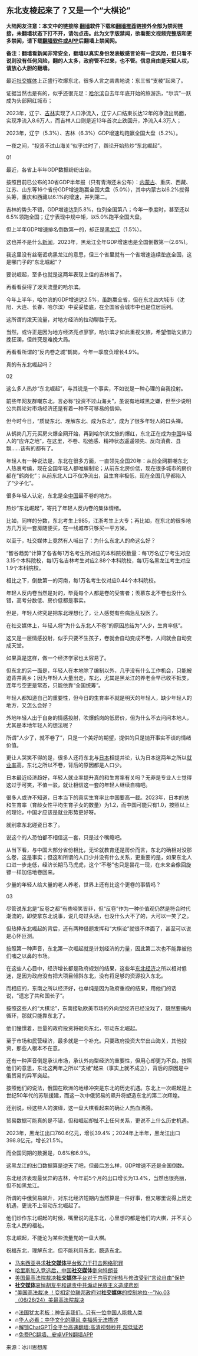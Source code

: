  <!-- 面包屑导航 --> <h2>东北支棱起来了？又是一个“大棋论”</h2> <p class="notice"><b>大陆网友注意：本文中的链接除 <a href="https://github.com/bannedbook/fanqiang" >翻墙</a>软件下载和<a href="https://github.com/killgcd/justmysocks/blob/master/README.md">翻墙推荐</a>链接外全部为禁网链接，未翻墙状态下打不开，请勿点击。此为文字版禁闻，欲看图文视频完整版和更多禁闻，请下载<a href="https://github.com/bannedbook/fanqiang">翻墙软件或APP</a>后翻墙上禁闻网。</p><p>备注：翻墙看新闻非常安全，翻墙以真实身份发表敏感言论有一定风险，但只看不说则没有任何风险，翻的人太多，政府管不过来，也不管。信息自由是天赋人权，请放心大胆的翻墙。</b></p>  <div class="entry"> <p>最近<a href="https://www.bannedbook.org/bnews/tag/%e7%a4%be%e4%ba%a4%e5%aa%92%e4%bd%93/" class="st_tag internal_tag" rel="tag" title="标签 社交媒体 下的日志">社交媒体</a>上正盛行吹爆东北，很多人言之凿凿地说：东三省“支棱”起来了。</p> <p>证据当然也是有的，似乎还很充足：<a href="https://www.bannedbook.org/bnews/tag/%e5%93%88%e5%b0%94%e6%bb%a8/" class="st_tag internal_tag" rel="tag" title="标签 哈尔滨 下的日志">哈尔滨</a>自去年年底开始的旅游热，“尔滨”一跃成为头部网红城市；</p> <p>2023年，辽宁、<a href="https://www.bannedbook.org/bnews/tag/%e5%90%89%e6%9e%97/" class="st_tag internal_tag" rel="tag" title="标签 吉林 下的日志">吉林</a>实现了人口净流入，辽宁人口结束长达12年的净流出局面，实现净流入8.6万人，而吉林人口则是近13年首次止跌回升，净流入4.3万人；</p> <p>2023年，辽宁（5.3%）、吉林（6.3%）GDP增速均跑赢全国大盘（5.2%）。</p> <p>一夜之间，“投资不过山海关”似乎过时了，舆论开始热炒“东北崛起”。</p> <p>01</p> <p>最近，各省上半年GDP数据纷纷出台。</p> <p>按照目前已公布的30省GDP半年报（只有青海还未公布）：<a href="https://www.bannedbook.org/bnews/tag/%e5%86%85%e8%92%99%e5%8f%a4/" class="st_tag internal_tag" rel="tag" title="标签 内蒙古 下的日志">内蒙古</a>、重庆、西藏、江苏、山东等16个省份GDP增速跑赢全国大盘（5.0%），其中内蒙古以6.2%拔得头筹，重庆和西藏以6.1%的增速，并列第二。</p> <p>吉林的势头不错，GDP增速达到5.8%，位列全国第八；今年一季度时，甚至还以6.5%领跑全国；辽宁表现中规中矩，以5.0%跑平全国大盘。</p> <p>但上半年GDP增速排名倒数第一的，却正是<a href="https://www.bannedbook.org/bnews/tag/%e9%bb%91%e9%be%99%e6%b1%9f/" class="st_tag internal_tag" rel="tag" title="标签 黑龙江 下的日志">黑龙江</a>（1.5%）。</p> <p>这也并不是什么<span class='wp_keywordlink_affiliate'><a href="https://www.bannedbook.org/" title="新闻">新闻</a></span>，2023年，黑龙江全年GDP增速也是全国倒数第一(2.6%)。</p> <p>我这里没有丝毫诟病黑龙江的意思，但三个省里就有一个省增速连续垫底全国，这是哪门子的“东北崛起”？</p> <p>要说崛起，至多也就是这两年表现上佳的吉林省了。</p> <p>再看看获得了泼天流量的哈尔滨。</p> <p>今年上半年，哈尔滨的GDP增速达2.5%，虽跑赢全省，但在东北四大城市（沈阳、大连、长春、哈尔滨）中妥妥垫底，在全国省会城市中也是位居后列。</p> <p>这所谓的泼天流量，对地方经济的拉动聊胜于无。</p> <p>当然，或许正是因为地方经济亮点寥寥，哈尔滨才如此重视文旅，希望借助文旅力挽狂澜，但终究是难挽大局。</p>  <p>再看看所谓的“反内卷之城”鹤岗，今年一季度负增长4.9%。</p> <p>真的有东北崛起吗？</p> <p>02</p> <p>这么多人热炒“东北崛起”，与其说是一个事实，不如说是一种心理的自我投射。</p> <p>前些年网友群嘲东北，言必称“投资不过山海关”，虽说有地域黑之嫌，但至少说明公共舆论对市场经济还是有着一种不可移易的信仰。</p> <p>但今时今日，“质疑东北、理解东北、成为东北”，成为了很多年轻人的口头禅。</p> <p>从鹤岗几万元买房火爆全网开始，再到哈尔滨文旅的爆红，东北正在成为<span class='wp_keywordlink_affiliate'><a href="https://www.bannedbook.org/" title="中国" target="_blank">中国</a></span>年轻人的“应许之地”，在这里，不卷、松弛感、精神状态遥遥领先、反向消费、县飘……该有的都有了。</p> <p>年轻人有一种说法是，东北在很多方面，一直领先全国20年：从前全网群嘲东北人热衷考编，现在全国年轻人都唯编制论；从前东北房价低，现在很多城市的房价都在“鹤岗化”；从前东北人口不仅净流出，且生育率极低，现在全国几乎都陷入了“少子化”。</p> <p>很多年轻人认定，东北是全<a href="https://www.bannedbook.org/bnews/tag/%E4%B8%AD%E5%9B%BD/" class="st_tag internal_tag" rel="tag" title="标签 中国 下的日志">中国</a>最不卷的地方。</p> <p>热炒“东北崛起”，寄托了年轻人反内卷的集体情绪。</p> <p>比如，同样的分数，东北考生上985，江浙考生上大专；再比如，在东北的很多地方几万元一套房随便买，在一线城市只够买一平方米。</p> <p>以至于，社交媒体上竟然有人喊出了：为什么东北人的命这么好？</p> <p>“智谷趋势”计算了各省每1万名考生所对应的本科院校数量：每1万名辽宁考生对应3.15个本科院校，每1万名吉林考生对应2.88个本科院校，每1万名黑龙江考生对应1.9个本科院校。</p> <p>相比之下，倒数第一的河南，每1万名考生仅对应0.44个本科院校。</p> <p>年轻人反内卷当然是对的，毕竟每个人都是卷的受害者；羡慕东北不卷也没什么错，高考分数低、房价低都是事实。</p> <p>但是，年轻人终究是把东北理想化了，让人感觉有些病急乱投医了。</p> <p>在社交媒体上，年轻人将“为什么东北人不卷”的原因总结为“人少，生育率低”。</p>  <p>这又是一层情感投射，似乎只要不生孩子，卷就会自动变成不卷，人间就会自动变成天堂。</p> <p>如果真是这样，做一个经济学家也太容易了。</p> <p>但东北的另一面是，年轻人在本地除了编制以外，几乎没有什么工作机会，只能被迫背井离乡；因为年轻人大量出走，东北，尤其是黑龙江的养老金早已收不抵支，连年亏空更是常态，只能依靠“全国统筹”。</p> <p>年轻人都知道自己的重要性，但今日的生育率不就是明天的年轻人，缺少年轻人的地方，又怎么会好？</p> <p>外地年轻人出于自身的情感投射，吹爆鹤岗的低房价，但为什么不去问问本地人，尤其是本地年轻人的想法呢？</p> <p>所谓“人少了，就不卷了”，只是一个美好的期望，提供的只是抛开事实不谈的情绪价值。</p> <p>更让人哭笑不得的是，很多人还将东北与<a href="https://www.bannedbook.org/bnews/tag/%e6%97%a5%e6%9c%ac/" class="st_tag internal_tag" rel="tag" title="标签 日本 下的日志">日本</a>相提并论，认为日本这两年之所以<a href="https://www.bannedbook.org/bnews/tag/%E5%B0%B1%E4%B8%9A%E7%8E%87/" class="st_tag internal_tag" rel="tag" title="标签 就业率 下的日志">就业率</a>高，东北之所以不卷，背后的原因都是人口少。</p> <p>日本最近经济趋好，年轻人就业率提升真的和生育率有关吗？无非是专业人士觉得这过于可笑，不值一驳，就让相信这一套的年轻人继续自嗨吧。</p> <p>很多人或许不知道，日本当下的真实生育率比中国要高一截。2023年，日本的总和生育率（育龄女性平均生育子女的数量）为1.2，而中国可能只有1.0，按照以上的理论，中国才应该是就业形势更好呀。</p> <p>就别拿东北碰瓷日本了。</p> <p>说这个的人恐怕都不相信这一套，只是过个嘴瘾吧。</p> <p>从当下看，与中国大部分省份相比，无论就教育还是房价而言，东北的确相对没那么卷，这是事实；但这和所谓的人口少并没有什么关系，更重要的是，如果东北人口进一步走低，经济长期马马虎虎，这个“不卷”也只是昙花一现，在未来会像回旋镖一样加倍地卷回来。</p> <p>少量的年轻人给大量的老人养老，世界上还有比这个更卷的事情吗？</p> <p>03</p> <p>尽管说东北是“反卷之都”有些啼笑皆非，但“反卷”作为一种价值观仍然是符合时代潮流的，即使拿东北说事，说几句过头话，也没什么大不了的，大可以一笑了之。</p> <p>但热捧东北崛起的背后，还有两种借题发挥和“大棋论”就很不体面了，甚至可以说是心怀叵测。</p> <p>按照第一种声音，东北第一次崛起就是计划经济的力量，因此第二次也不能靠被他们嗤之以鼻的市场。</p>  <p>在这些人心目中，经济增长都是政府规划的结果，这些年<a href="https://www.bannedbook.org/bnews/tag/%E4%B8%9C%E5%8C%97%E7%BB%8F%E6%B5%8E/" class="st_tag internal_tag" rel="tag" title="标签 东北经济 下的日志">东北经济</a>之所以相对低迷，是因为政府没有把大项目倾斜东北，没有将足够的资源投入东北。</p> <p>而相应的，东南之所以经济好，也单纯是因为政府重视的结果，用他们的话说，“遗忘了共和国长子”。</p> <p>按照这些人的“大棋论”，东南接轨欧美市场的外向型经济已经没戏了，既然要搞内循环，那就只能靠东北了。</p> <p>他们憧憬着，巨量的政府投资将砸向东北，带动东北崛起。</p> <p>至于市场和民营经济，最多就是一个补充。只要政府投资大举出山海关，其他投资，那些人根本不在意。</p> <p>还有一种声音倒是承认市场，承认外向型经济的重要性，但用心却更为不良。按照他们的意思，东北这两年之所以“支棱”起来（事实上就不成立），背后的原因是中俄贸易的异军突起。</p> <p>按照他们的说法，俄国在欧洲的地缘冲突是东北的历史机遇。东北上一次崛起是上世纪50年代的苏联援建，而这一次中俄贸易的飙升将塑造东北的第二次辉煌。</p> <p>还别说，经这些人的演绎，这一盘大棋看起来的确让人热血沸腾。</p> <p>贸易数据可能真的是不错，但和崛起却扯不上任何关系，更说不上什么历史机遇。</p> <p>2023年，黑龙江出口760.6亿元，增长39.4%；2024年上半年，黑龙江出口398.8亿元，增长21.5%。</p> <p>而全国同期的数据是，0.6%和6.9%。</p> <p>这黑龙江的出口数据算是逆天了吧，但最后怎么样，GDP增速不还是全国倒数。</p> <p>东北经济表现最优异的吉林，今年前5个月的出口增长为13.4%，当然也很亮丽，但不如黑龙江。</p> <p>所谓的中俄贸易飙升，对东北经济短期内当然算是一件好事，但又哪里说得上历史机遇，更说不上带动东北崛起了。</p> <p>他们炒作东北崛起的时候，嘴里说的是东北，心里想的都是他们的大棋，并不关心东北人民的福祉。</p> <p>东北崛起，不能沦为某些流量党的一盘大棋。</p> <p>祝福东北，理解东北，但不能利用东北，臆造东北。</p>  <!--<div id="taboola-mid-1"></div>--><ul class='op-related-articles' title='相关阅读'> <li><a href='https://www.bannedbook.org/bnews/itnews/20240725/2066627.html' target='_blank'>马来西亚寻求<b>社交媒体</b>平台致力于打击网络犯罪</a></li> <li><a href='https://www.bannedbook.org/bnews/headline/20240722/2065433.html' target='_blank'>哈里斯加入竞选后，中国<b>社交媒体</b>倒向特朗普</a></li> <li><a href='https://www.bannedbook.org/bnews/itnews/20240703/2057543.html' target='_blank'>美国最高法院裁决<b>社交媒体</b>平台对于内容的审核与修改受到“言论自由”保护</a></li> <li><a href='https://www.bannedbook.org/bnews/renquan/20240702/2057326.html' target='_blank'><b>社交媒体</b>哀悼胡友平和谴责中共煽动民族主义造成悲剧</a></li> <li><a href='https://www.bannedbook.org/bnews/sohnews/20240627/2055335.html' target='_blank'>“美国高法裁决 ！变相定位联邦政府对<b>社交媒体</b>的控制地位⋯”No.03（06/26/24）美最高法院裁决</a></li> </ul> <ul class="texttj"> <li>🔥<a href="https://www.bannedbook.org/bnews/ssgc/20230219/1850782.html" target="_blank">法国犹太老板：神告诉我们，只有一位中国人能救人类</a></li> <li>🔥<a href="https://www.bannedbook.org/bnews/comments/20220220/1694796.html" target="_blank">华人必看：中华文化的飓风 幸福感无法描述</a></li> <li>🔥<a href="https://github.com/bannedbook/fanqiang/wiki/V2ray%E6%9C%BA%E5%9C%BA" target="_blank">解锁ChatGPT|全平台高速翻墙:高清视频秒开,超低延迟</a></li> <li>🔥<a href="https://github.com/bannedbook/fanqiang/wiki/%E7%A6%81%E9%97%BB%E7%BD%91%E5%AE%89%E5%8D%93%E7%BF%BB%E5%A2%99%E6%96%B0%E9%97%BBAPP" target="_blank">免费PC翻墙、安卓VPN翻墙APP</a></li> </ul><p class="src-info">来源：冰川思想库 </p><a name='sharetosocial'></a> <div style="margin-bottom:5px;padding-bottom:5px;clear:both"> <div id="archive-pix-1" class="banner-ads"> <!-- AuctionX Display platform tag START --> <div id="27602x728x90x621x_ADSLOT1" clicktrack="%%CLICK_URL_ESC%%"></div>  <!-- AuctionX Display platform tag END --> </div> <div id="archive-pix-2" class="banner-ads"> <!-- AuctionX Display platform tag START --> <div id="27556x300x250x621x_ADSLOT1" clicktrack="%%CLICK_URL_ESC%%" style="margin:0 auto;text-align:center"></div>  <!-- AuctionX Display platform tag END --> </div> </div>  <div id="archive-pix-1" class="banner-ads"> <!-- AuctionX Display platform tag START --> <div id="27603x728x90x621x_ADSLOT1" clicktrack="%%CLICK_URL_ESC%%"></div>  <!-- AuctionX Display platform tag END --> </div> </div><!--END ENTRY--> 
